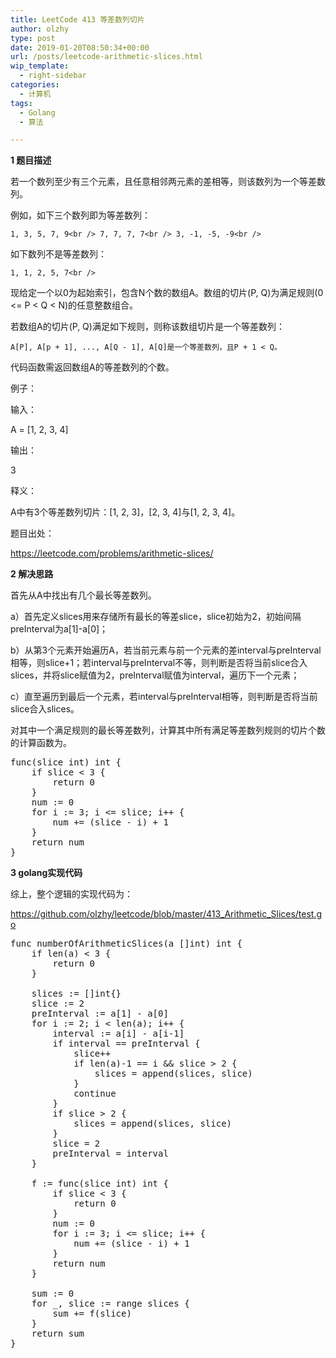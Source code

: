 ```yaml
---
title: LeetCode 413 等差数列切片
author: olzhy
type: post
date: 2019-01-20T08:50:34+00:00
url: /posts/leetcode-arithmetic-slices.html
wip_template:
  - right-sidebar
categories:
  - 计算机
tags:
  - Golang
  - 算法

---
```

**1 题目描述**
  
若一个数列至少有三个元素，且任意相邻两元素的差相等，则该数列为一个等差数列。

例如，如下三个数列即为等差数列：
  
`1, 3, 5, 7, 9<br />
7, 7, 7, 7<br />
3, -1, -5, -9<br />
` 

如下数列不是等差数列：
  
`1, 1, 2, 5, 7<br />
` 

现给定一个以0为起始索引，包含N个数的数组A。数组的切片(P, Q)为满足规则(0 <= P < Q < N)的任意整数组合。
  
若数组A的切片(P, Q)满足如下规则，则称该数组切片是一个等差数列：
  
`A[P], A[p + 1], ..., A[Q - 1], A[Q]是一个等差数列，且P + 1 < Q。`

代码函数需返回数组A的等差数列的个数。

例子：
  
输入：
  
A = [1, 2, 3, 4]
  
输出：
  
3
  
释义：
  
A中有3个等差数列切片：[1, 2, 3]，[2, 3, 4]与[1, 2, 3, 4]。

题目出处：
  
<a href="https://leetcode.com/problems/arithmetic-slices/" target="_blank">https://leetcode.com/problems/arithmetic-slices/</a>

**2 解决思路**
  
首先从A中找出有几个最长等差数列。
  
a）首先定义slices用来存储所有最长的等差slice，slice初始为2，初始间隔preInterval为a[1]-a[0]；
  
b）从第3个元素开始遍历A，若当前元素与前一个元素的差interval与preInterval相等，则slice+1；若interval与preInterval不等，则判断是否将当前slice合入slices，并将slice赋值为2，preInterval赋值为interval，遍历下一个元素；
  
c）直至遍历到最后一个元素，若interval与preInterval相等，则判断是否将当前slice合入slices。
  
对其中一个满足规则的最长等差数列，计算其中所有满足等差数列规则的切片个数的计算函数为。

<pre>func(slice int) int {
    if slice &lt; 3 {
        return 0
    }
    num := 0
    for i := 3; i &lt;= slice; i++ {
        num += (slice - i) + 1
    }
    return num
}
</pre>

**3 golang实现代码**
  
综上，整个逻辑的实现代码为：
  
<a href="https://github.com/olzhy/leetcode/blob/master/413_Arithmetic_Slices/test.go" rel="noopener" target="_blank">https://github.com/olzhy/leetcode/blob/master/413_Arithmetic_Slices/test.go</a>

<pre>func numberOfArithmeticSlices(a []int) int {
    if len(a) &lt; 3 {
        return 0
    }

    slices := []int{}
    slice := 2
    preInterval := a[1] - a[0]
    for i := 2; i &lt; len(a); i++ {
        interval := a[i] - a[i-1]
        if interval == preInterval {
            slice++
            if len(a)-1 == i &#038;&#038; slice > 2 {
                slices = append(slices, slice)
            }
            continue
        }
        if slice > 2 {
            slices = append(slices, slice)
        }
        slice = 2
        preInterval = interval
    }

    f := func(slice int) int {
        if slice &lt; 3 {
            return 0
        }
        num := 0
        for i := 3; i &lt;= slice; i++ {
            num += (slice - i) + 1
        }
        return num
    }

    sum := 0
    for _, slice := range slices {
        sum += f(slice)
    }
    return sum
}
</pre>